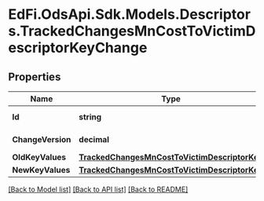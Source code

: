 # EdFi.OdsApi.Sdk.Models.Descriptors.TrackedChangesMnCostToVictimDescriptorKeyChange

## Properties

Name | Type | Description | Notes
------------ | ------------- | ------------- | -------------
**Id** | **string** | Resource identifier | [optional] 
**ChangeVersion** | **decimal** | Change version | [optional] 
**OldKeyValues** | [**TrackedChangesMnCostToVictimDescriptorKey**](TrackedChangesMnCostToVictimDescriptorKey.md) |  | [optional] 
**NewKeyValues** | [**TrackedChangesMnCostToVictimDescriptorKey**](TrackedChangesMnCostToVictimDescriptorKey.md) |  | [optional] 

[[Back to Model list]](../README.md#documentation-for-models) [[Back to API list]](../README.md#documentation-for-api-endpoints) [[Back to README]](../README.md)

